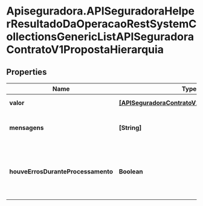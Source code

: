 # Apiseguradora.APISeguradoraHelperResultadoDaOperacaoRestSystemCollectionsGenericListAPISeguradoraContratoV1PropostaHierarquia

## Properties
Name | Type | Description | Notes
------------ | ------------- | ------------- | -------------
**valor** | [**[APISeguradoraContratoV1PropostaHierarquia]**](APISeguradoraContratoV1PropostaHierarquia.md) | Valor da Operação | [optional] 
**mensagens** | **[String]** | Mensagens de contexto da operação | [optional] 
**houveErrosDuranteProcessamento** | **Boolean** | Indicador se a operação foi concluída com sucesso | [optional] 


